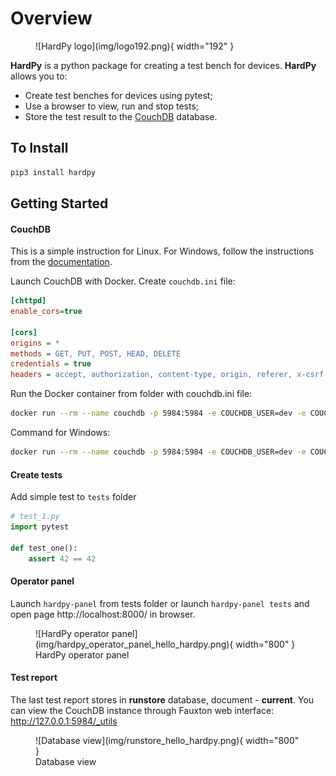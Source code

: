 # Overview

<figure markdown="span">
  ![HardPy logo](img/logo192.png){ width="192" }
</figure>

**HardPy** is a python package for creating a test bench for devices.
**HardPy** allows you to:

* Create test benches for devices using pytest;
* Use a browser to view, run and stop tests;
* Store the test result to the [CouchDB](https://couchdb.apache.org/) database.

## To Install

```bash
pip3 install hardpy
```

## Getting Started

#### CouchDB

This is a simple instruction for Linux.
For Windows, follow the instructions from the
[documentation](https://everypinio.github.io/hardpy/documentation/database/#couchdb-instance).

Launch CouchDB with Docker.
Create `couchdb.ini` file:

```ini
[chttpd]
enable_cors=true

[cors]
origins = *
methods = GET, PUT, POST, HEAD, DELETE
credentials = true
headers = accept, authorization, content-type, origin, referer, x-csrf-token
```

Run the Docker container from folder with couchdb.ini file:

```bash
docker run --rm --name couchdb -p 5984:5984 -e COUCHDB_USER=dev -e COUCHDB_PASSWORD=dev -v ./couchdb.ini:/opt/couchdb/etc/local.ini couchdb:3.3
```

Command for Windows:

```bash
docker run --rm --name couchdb -p 5984:5984 -e COUCHDB_USER=dev -e COUCHDB_PASSWORD=dev -v .\couchdb.ini:/opt/couchdb/etc/local.ini couchdb:3.3.2
```

#### Create tests

Add simple test to `tests` folder

```python
# test_1.py
import pytest

def test_one():
    assert 42 == 42
```
#### Operator panel

Launch `hardpy-panel` from tests folder or launch `hardpy-panel tests` and open page http://localhost:8000/ in browser.

<figure markdown="span">
  ![HardPy operator panel](img/hardpy_operator_panel_hello_hardpy.png){ width="800" }
  <figcaption>HardPy operator panel</figcaption>
</figure>

#### Test report

The last test report stores in **runstore** database, document - **current**.
You can view the CouchDB instance through Fauxton web interface: http://127.0.0.1:5984/_utils

<figure markdown="span">
  ![Database view](img/runstore_hello_hardpy.png){ width="800" }
  <figcaption>Database view</figcaption>
</figure>
